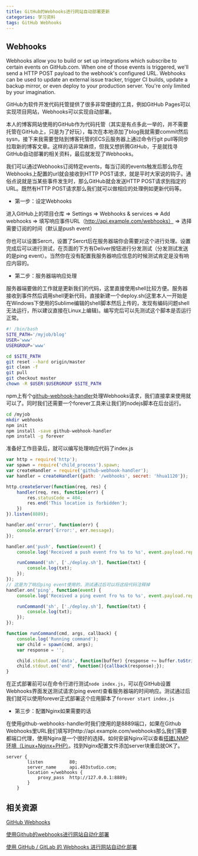 ```yaml
---
title: GitHub的Webhooks进行网站自动部署更新
categories: 学习资料
tags: GitHub Webhooks
---
```


## Webhooks

>
Webhooks allow you to build or set up integrations which subscribe to certain events on GitHub.com. When one of those events is triggered, we'll send a HTTP POST payload to the webhook's configured URL. Webhooks can be used to update an external issue tracker, trigger CI builds, update a backup mirror, or even deploy to your production server. You're only limited by your imagination.

GitHub为软件开发代码托管提供了很多非常便捷的工具，例如GitHub Pages可以实现项目网站，Webhooks可以实现自动部署。

本人的博客网站使用的GitHub作为代码托管（其实是有点多此一举的，并不需要托管在GitHub上，只是为了好玩），每次在本地添加了blog我就需要commit然后sysn，接下来我需要登陆到博客托管的ECS云服务器上通过命令行git pull等同步拉取新的博客文章。这样的话非常麻烦，但我又想折腾GitHub，于是就找寻GitHub自动部署的相关资料，最后就发现了Webhooks。

我们可以通过Webhooks订阅特定events，每当订阅的events触发后那么你在Webhooks上配置的url就会接收到HTTP POST请求，就是平时大家说的钩子。通俗点说就是当某些事件发生时，那么GitHub就会发送HTTP POST请求到指定的URL。既然有HTTP POST请求那么我们就可以做相应的处理例如更新代码等。

* 第一步：设定Webhooks

进入GitHub上的项目仓库 => Settings => Webhooks & services => Add webhooks => 填写响应事件URL（http://api.example.com/webhooks） => 选择需要订阅的时间（默认是push event）

你也可以设置Sercrt，设置了Sercrt后在服务器端你会需要对这个进行处理。设置完成后可以进行测试，在页面的下方有Deliver按钮进行分发测试（分发测试发送的是ping event）。当然你在没有配置我服务器响应信息的时候测试肯定是没有响应内容的。

* 第二步：服务器端响应处理

服务器端要做的工作就是更新我们的代码，这里直接使用shell比较方便。服务器接收到事件然后调用shell更新代码，直接新建一个deploy.sh(这里本人一开始是在Windows下使用的Sublime编辑的shell脚本然后上传的，发现有编码问题shell无法运行，所以建议直接在Linux上编辑)。编写完后可以先测试这个脚本是否运行正常。

```bash
#! /bin/bash
SITE_PATH='/myjob/blog'
USER='www'
USERGROUP='www'

cd $SITE_PATH
git reset --hard origin/master
git clean -f
git pull
git checkout master
chown -R $USER:$USERGROUP $SITE_PATH
```

npm上有个[github-webhook-handler](https://github.com/rvagg/github-webhook-handler)处理Webhooks请求，我们直接拿来使用就可以了。同时我们还需要一个forever工具来让我们的nodejs脚本在后台运行。

```bash
cd /myjob
mkdir webhooks
npm init
npm install -save github-webhook-handler
npm install -g forever
```
准备好工作目录后，就可以编写处理响应代码了index.js

```javascript
var http = require('http');
var spawn = require('child_process').spawn;
var createHandler = require('github-webhook-handler');
var handler = createHandler({path: '/webhooks', secret: 'hhua1120'});

http.createServer(function(req, res) {
	handler(req, res, function(err) {
		res.statusCode = 404;
		res.end('This location is forbidden');
	})
}).listen(8889);

handler.on('error', function(err) {
	console.error('Error:', err.message);
});

handler.on('push', function(event) {
	console.log('Received a push event fro %s to %s', event.payload.repository.name, event.payload.ref);

	runCommand('sh', ['./deploy.sh'], function(txt) {
		console.log(txt);
	});
});
// 这是为了响应ping event使用的，测试通过后可以将这段代码注释掉
handler.on('ping', function(event) {
	console.log('Received a ping event fro %s to %s', event.payload.repository.name, event.payload.ref);

	runCommand('sh', ['./deploy.sh'], function(txt) {
		console.log(txt);
	});
});

function runCommand(cmd, args, callback) {
	console.log('Running command');
	var child = spawn(cmd, args);
	var response = '';

	child.stdout.on('data', function(buffer) {response += buffer.toString();});
	child.stdout.on('end', function(){callback(response);});
}
```

在正式部署前可以在命令行进行测试`node index.js`，可以在GitHub设置Webhooks界面发送测试请求(ping event)查看服务器端的时间响应。测试通过后我们就可以使用forever正式部署这个应用脚本了`forever start index.js`

* 第三步：配置Nginx如果需要的话

在使用github-webhooks-handler时我们使用的是8889端口，如果在Github Webhooks里URL我们填写时http://api.example.com/webhooks那么我们需要都端口代理，使用Nginx是一个很好的选择。如何安装Nginx可以查看[搭建LNMP环境（Linux+Nginx+PHP）](http://blog.403studio.com/%E5%AD%A6%E4%B9%A0%E8%B5%84%E6%96%99/2016/04/27/%E6%90%AD%E5%BB%BALNMP%E7%8E%AF%E5%A2%83-Linux+Nginx+php.html)。找到Nginx配置文件添加server块重启就OK了。
```
server {
        listen          80;
        server_name     api.403studio.com;
        location =/webhooks {
            proxy_pass  http://127.0.0.1:8889;
        }
    }
```





## 相关资源

[GitHub Webhooks](https://developer.github.com/webhooks/)

[使用Github的webhooks进行网站自动化部署](http://aotu.io/notes/2016/01/07/auto-deploy-website-by-webhooks-of-github/)

[使用 GitHub / GitLab 的 Webhooks 进行网站自动化部署](http://www.lovelucy.info/auto-deploy-website-by-webhooks-of-github-and-gitlab.html)